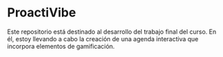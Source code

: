 # ProactiVibe
Este repositorio está destinado al desarrollo del trabajo final del curso. En él, estoy llevando a cabo la creación de una agenda interactiva que incorpora elementos de gamificación.
